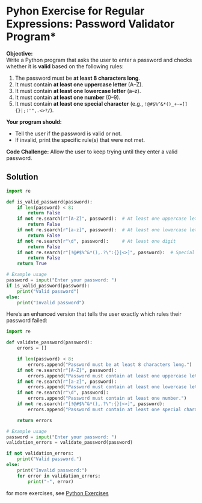 # Pyhon Exercise for Regular Expressions: Password Validator Program*

**Objective:**  
Write a Python program that asks the user to enter a password and checks whether it is **valid** based on the following rules:

1. The password must be **at least 8 characters long**.  
2. It must contain **at least one uppercase letter** (A–Z).  
3. It must contain **at least one lowercase letter** (a–z).  
4. It must contain **at least one number** (0–9).  
5. It must contain **at least one special character** (e.g., `!@#$%^&*()_+-=[]{}|;:'",.<>?/`).

**Your program should:**
- Tell the user if the password is valid or not.
- If invalid, print the specific rule(s) that were not met.

**Code Challenge:** Allow the user to keep trying until they enter a valid password.

## Solution

```python
import re

def is_valid_password(password):
    if len(password) < 8:
        return False
    if not re.search(r"[A-Z]", password):  # At least one uppercase letter
        return False
    if not re.search(r"[a-z]", password):  # At least one lowercase letter
        return False
    if not re.search(r"\d", password):     # At least one digit
        return False
    if not re.search(r"[!@#$%^&*(),.?\":{}|<>]", password):  # Special character
        return False
    return True

# Example usage
password = input("Enter your password: ")
if is_valid_password(password):
    print("Valid password")
else:
    print("Invalid password")
```

Here’s an enhanced version that tells the user exactly which rules their password failed:

```python
import re

def validate_password(password):
    errors = []

    if len(password) < 8:
        errors.append("Password must be at least 8 characters long.")
    if not re.search(r"[A-Z]", password):
        errors.append("Password must contain at least one uppercase letter.")
    if not re.search(r"[a-z]", password):
        errors.append("Password must contain at least one lowercase letter.")
    if not re.search(r"\d", password):
        errors.append("Password must contain at least one number.")
    if not re.search(r"[!@#$%^&*(),.?\":{}|<>]", password):
        errors.append("Password must contain at least one special character.")

    return errors

# Example usage
password = input("Enter your password: ")
validation_errors = validate_password(password)

if not validation_errors:
    print("Valid password.")
else:
    print("Invalid password:")
    for error in validation_errors:
        print("-", error)
```

for more exercises, see [Python Exercises](../index.md)

